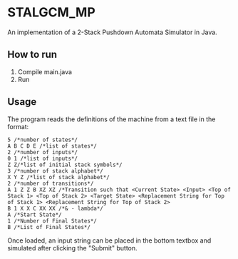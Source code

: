 # STALGCM_MP

An implementation of a 2-Stack Pushdown Automata Simulator in Java.


## How to run

1. Compile main.java
2. Run

## Usage

The program reads the definitions of the machine from a text file in the format:

```
5 /*number of states*/
A B C D E /*list of states*/
2 /*number of inputs*/
0 1 /*list of inputs*/
Z Z/*list of initial stack symbols*/
3 /*number of stack alphabet*/
X Y Z /*list of stack alphabet*/
2 /*number of transitions*/
A 1 Z Z B XZ XZ /*Transition such that <Current State> <Input> <Top of Stack 1> <Top of Stack 2> <Target State> <Replacement String for Top of Stack 1> <Replacement String for Top of Stack 2>
B 1 X X C XX XX /*& - lambda*/
A /*Start State*/
1 /*Number of Final States*/
B /*List of Final States*/
```

Once loaded, an input string can be placed in the bottom textbox and simulated after clicking the "Submit" button.
